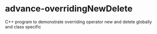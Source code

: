 # advance-overridingNewDelete
C++ program to demonstrate overriding operator new and delete globally and class specific
